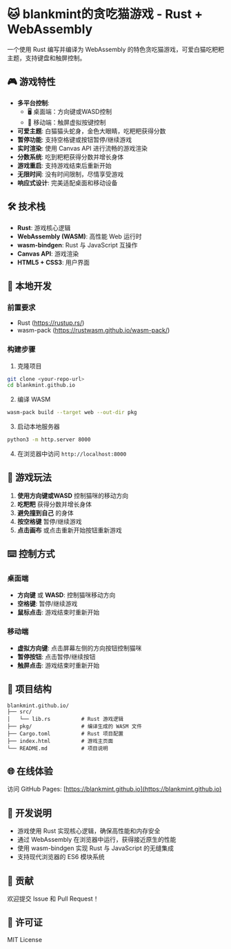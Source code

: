 # 🐱 blankmint的贪吃猫游戏 - Rust + WebAssembly

一个使用 Rust 编写并编译为 WebAssembly 的特色贪吃猫游戏，可爱白猫吃粑粑主题，支持键盘和触屏控制。

## 🎮 游戏特性

- **多平台控制**:
  - 🖥️ 桌面端：方向键或WASD控制
  - 📱 移动端：触屏虚拟按键控制
- **可爱主题**: 白猫猫头蛇身，金色大眼睛，吃粑粑获得分数
- **暂停功能**: 支持空格键或按钮暂停/继续游戏
- **实时渲染**: 使用 Canvas API 进行流畅的游戏渲染
- **分数系统**: 吃到粑粑获得分数并增长身体
- **游戏重启**: 支持游戏结束后重新开始
- **无限时间**: 没有时间限制，尽情享受游戏
- **响应式设计**: 完美适配桌面和移动设备

## 🛠️ 技术栈

- **Rust**: 游戏核心逻辑
- **WebAssembly (WASM)**: 高性能 Web 运行时
- **wasm-bindgen**: Rust 与 JavaScript 互操作
- **Canvas API**: 游戏渲染
- **HTML5 + CSS3**: 用户界面

## 🚀 本地开发

### 前置要求

- Rust (https://rustup.rs/)
- wasm-pack (https://rustwasm.github.io/wasm-pack/)

### 构建步骤

1. 克隆项目
```bash
git clone <your-repo-url>
cd blankmint.github.io
```

2. 编译 WASM
```bash
wasm-pack build --target web --out-dir pkg
```

3. 启动本地服务器
```bash
python3 -m http.server 8000
```

4. 在浏览器中访问 `http://localhost:8000`

## 🎯 游戏玩法

1. **使用方向键或WASD** 控制猫咪的移动方向
2. **吃粑粑** 获得分数并增长身体
3. **避免撞到自己** 的身体
4. **按空格键** 暂停/继续游戏
5. **点击画布** 或点击重新开始按钮重新游戏

## ⌨️ 控制方式

### 桌面端
- **方向键** 或 **WASD**: 控制猫咪移动方向
- **空格键**: 暂停/继续游戏
- **鼠标点击**: 游戏结束时重新开始

### 移动端
- **虚拟方向键**: 点击屏幕左侧的方向按钮控制猫咪
- **暂停按钮**: 点击暂停/继续按钮
- **触屏点击**: 游戏结束时重新开始

## 📁 项目结构

```
blankmint.github.io/
├── src/
│   └── lib.rs          # Rust 游戏逻辑
├── pkg/                # 编译生成的 WASM 文件
├── Cargo.toml          # Rust 项目配置
├── index.html          # 游戏主页面
└── README.md           # 项目说明
```

## 🌐 在线体验

访问 GitHub Pages: [https://blankmint.github.io](https://blankmint.github.io)

## 📝 开发说明

- 游戏使用 Rust 实现核心逻辑，确保高性能和内存安全
- 通过 WebAssembly 在浏览器中运行，获得接近原生的性能
- 使用 wasm-bindgen 实现 Rust 与 JavaScript 的无缝集成
- 支持现代浏览器的 ES6 模块系统

## 🤝 贡献

欢迎提交 Issue 和 Pull Request！

## 📄 许可证

MIT License

